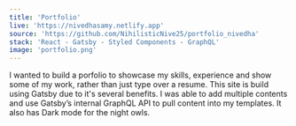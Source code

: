 ```yaml
---
title: 'Portfolio'
live: 'https://nivedhasamy.netlify.app'
source: 'https://github.com/NihilisticNive25/portfolio_nivedha'
stack: 'React - Gatsby - Styled Components - GraphQL'
image: 'portfolio.png'
---
```


I wanted to build a porfolio to showcase my skills, experience and show some of my work, rather than just type over a resume. This site is build using Gatsby due to it's several benefits. I was able to add multiple contents and use Gatsby’s internal GraphQL API to pull content into my templates. It also has Dark mode for the night owls.
